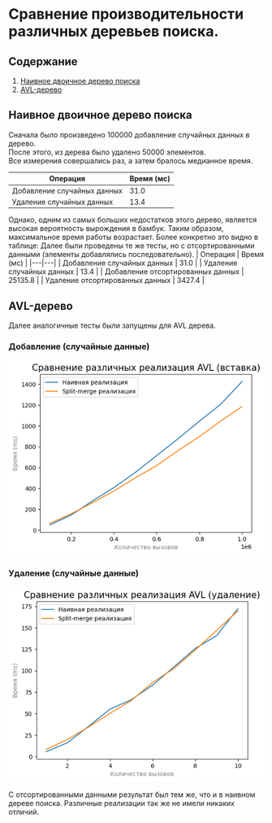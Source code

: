 # Сравнение производительности различных деревьев поиска.

## Содержание
1. [Наивное двоичное дерево поиска](#bin)
2. [AVL-дерево](#avl)

## Наивное двоичное дерево поиска <a name="bin"></a>
Сначала было произведено 100000 добавление случайных данных в дерево.\
После этого, из дерева было удалено 50000 элементов.\
Все измерения совершались раз, а затем бралось медианное время.

| Операция | Время (мс) |
|---|---|
| Добавление случайных данных | 31.0 |
| Удаление случайных данных | 13.4 |

Однако, одним из самых больших недостатков этого дерево, является высокая вероятность вырождения в бамбук. Таким образом, максимальное время работы возрастает. Более конкретно это видно в таблице:
Далее были проведены те же тесты, но с отсортированными данными (элементы добавлялись последовательно).
| Операция | Время (мс) |
|---|---|
| Добавление случайных данных | 31.0 |
| Удаление случайных данных | 13.4 |
| Добавление отсортированных данных | 25135.8 |
| Удаление отсортированных данных | 3427.4 |

## AVL-дерево <a name="avl"></a>
Далее аналогичные тесты были запущены для AVL дерева.
### Добавление (случайные данные)
![addrand](https://github.com/ThreadJava800/TreeCompare/blob/main/graphs/addAvl.png)
### Удаление (случайные данные)
![delrand](https://github.com/ThreadJava800/TreeCompare/blob/main/graphs/delAvl.png)

С отсортированными данными результат был тем же, что и в наивном дереве поиска. Различные реализации так же не имели никаких отличий.
